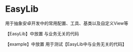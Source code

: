 # EasyLib
用于抽象安卓开发中的常用配置、工具、基类以及自定义View等

【EasyLib】中放置 与业务无关的代码

【example】中放置 用于测试【EasyLib中与业务无关的代码】
